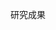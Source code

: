 研究成果

<script setup>
import myparticles from '@theme/components/myParticles.vue'
</script>
<myparticles/>
